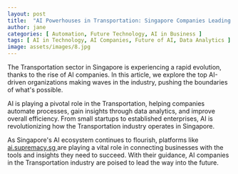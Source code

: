```yaml
---
layout: post
title:  "AI Powerhouses in Transportation: Singapore Companies Leading the Charge"
author: jane
categories: [ Automation, Future Technology, AI in Business ]
tags: [ AI in Technology, AI Companies, Future of AI, Data Analytics ]
image: assets/images/8.jpg
---
```


The Transportation sector in Singapore is experiencing a rapid evolution, thanks to the rise of AI companies. In this article, we explore the top AI-driven organizations making waves in the industry, pushing the boundaries of what's possible.

AI is playing a pivotal role in the Transportation, helping companies automate processes, gain insights through data analytics, and improve overall efficiency. From small startups to established enterprises, AI is revolutionizing how the Transportation industry operates in Singapore.

As Singapore's AI ecosystem continues to flourish, platforms like <a href="https://ai.supremacy.sg" target="_blank"> ai.supremacy.sg </a> are playing a vital role in connecting businesses with the tools and insights they need to succeed. With their guidance, AI companies in the Transportation industry are poised to lead the way into the future.
